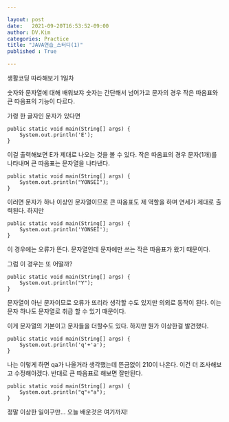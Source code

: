 ```yaml
---

layout: post
date:   2021-09-20T16:53:52-09:00
author: DV.Kim
categories: Practice
title: "JAVA연습_스터디(1)"
published : True

---
```

생활코딩 따라해보기 1일차

숫자와 문자열에 대해 배워보쟈
숫자는 간단해서 넘어가고 문자의 경우 작은 따옴표와 큰 따옴표의 기능이 다르다.

가령 한 글자인 문자가 있다면 


	public static void main(String[] args) {
		System.out.println('E');
	}
    
    
이걸 출력해보면 E가 제대로 나오는 것을 볼 수 있다. 
작은 따옴표의 경우 문자(1개)를 나타내며 큰 따옴표는 문자열을 나타낸다.

	public static void main(String[] args) {
		System.out.println("YONSEI");
	}
    

이러면 문자가 하나 이상인 문자열이므로 큰 따옴표도 제 역할을 하며 
연세가 제대로 출력된다. 하지만 
	
    public static void main(String[] args) {
		System.out.println('YONSEI');
	}
    
    
이 경우에는 오류가 뜬다. 문자열인데 문자에만 쓰는 작은 따옴표가 왔기 때문이다. 

그럼 이 경우는 또 어떨까?
	
    public static void main(String[] args) {
		System.out.println("Y");
	}
    
    
문자열이 아닌 문자이므로 오류가 뜨리라 생각할 수도 있지만 의외로 동작이 된다. 이는 문자 하나도 문자열로 취급 할 수 있기 때문이다. 

이게 문자열의 기본이고 문자들을 더할수도 있다. 하지만 뭔가 이상한걸 발견했다. 
	
    public static void main(String[] args) {
		System.out.println('q'+'a');
	}


나는 이렇게 하면 qa가 나올거라 생각했는데 뜬금없이 210이 나온다. 
이건 더 조사해보고 수정해야겠다. 
반대로 큰 따옴표로 해보면 잘만된다. 

	public static void main(String[] args) {
		System.out.println("q"+"a");
	}



정말 이상한 일이구만... 오늘 배운것은 여기까지!
